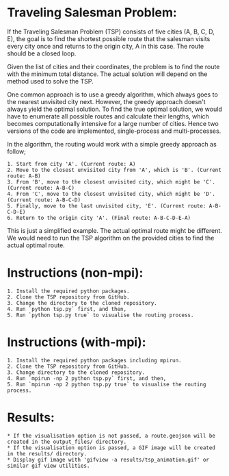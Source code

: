 # Traveling Salesman Problem:

If the Traveling Salesman Problem (TSP) consists of five cities (A, B, C, D, E), the goal is to find the shortest possible route that the salesman visits every city once and returns to the origin city, A in this case. The route should be a closed loop.

Given the list of cities and their coordinates, the problem is to find the route with the minimum total distance. The actual solution will depend on the method used to solve the TSP.

One common approach is to use a greedy algorithm, which always goes to the nearest unvisited city next. However, the greedy approach doesn't always yield the optimal solution. To find the true optimal solution, we would have to enumerate all possible routes and calculate their lengths, which becomes computationally intensive for a large number of cities. Hence two versions of the code are implemented, single-process and multi-processes.

In the algorithm, the routing would work with a simple greedy approach as follow;

	1. Start from city 'A'. (Current route: A)
	2. Move to the closest unvisited city from 'A', which is 'B'. (Current route: A-B)
	3. From 'B', move to the closest unvisited city, which might be 'C'. (Current route: A-B-C)
	4. From 'C', move to the closest unvisited city, which might be 'D'. (Current route: A-B-C-D)
	5. Finally, move to the last unvisited city, 'E'. (Current route: A-B-C-D-E)
	6. Return to the origin city 'A'. (Final route: A-B-C-D-E-A)

This is just a simplified example. The actual optimal route might be different. We would need to run the TSP algorithm on the provided cities to find the actual optimal route.


# Instructions (non-mpi):

	1. Install the required python packages.
	2. Clone the TSP repository from GitHub.
	3. Change the directory to the cloned repository.
	4. Run `python tsp.py` first, and then,
	5. Run `python tsp.py true` to visualise the routing process.


# Instructions (with-mpi):

	1. Install the required python packages including mpirun.
	2. Clone the TSP repository from GitHub.
	3. Change directory to the cloned repository.
	4. Run `mpirun -np 2 python tsp.py` first, and then,
	5. Run `mpirun -np 2 python tsp.py true` to visualise the routing process.


# Results:

    * If the visualisation option is not passed, a route.geojson will be created in the output_files/ directory.
    * If the visualisation option is passed, a GIF image will be created in the results/ directory.
    * Display gif image with 'gifview -a results/tsp_animation.gif' or similar gif view utilities.

